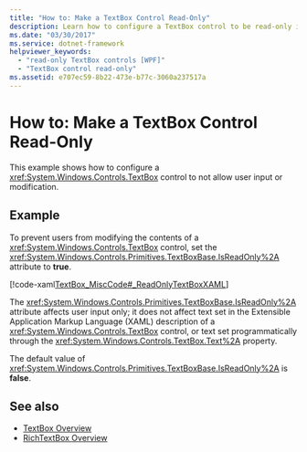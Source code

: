 ```yaml
---
title: "How to: Make a TextBox Control Read-Only"
description: Learn how to configure a TextBox control to be read-only in a Windows Presentation Foundation (WPF) application.
ms.date: "03/30/2017"
ms.service: dotnet-framework
helpviewer_keywords: 
  - "read-only TextBox controls [WPF]"
  - "TextBox control read-only"
ms.assetid: e707ec59-8b22-473e-b77c-3060a237517a
---
```

# How to: Make a TextBox Control Read-Only

This example shows how to configure a <xref:System.Windows.Controls.TextBox> control to not allow user input or modification.

## Example

To prevent users from modifying the contents of a <xref:System.Windows.Controls.TextBox> control, set the <xref:System.Windows.Controls.Primitives.TextBoxBase.IsReadOnly%2A> attribute to **true**.

[!code-xaml[TextBox_MiscCode#_ReadOnlyTextBoxXAML](~/samples/snippets/csharp/VS_Snippets_Wpf/TextBox_MiscCode/CSharp/Window1.xaml#_readonlytextboxxaml)]

The <xref:System.Windows.Controls.Primitives.TextBoxBase.IsReadOnly%2A> attribute affects user input only; it does not affect text set in the Extensible Application Markup Language (XAML) description of a <xref:System.Windows.Controls.TextBox> control, or text set programmatically through the <xref:System.Windows.Controls.TextBox.Text%2A> property.

The default value of <xref:System.Windows.Controls.Primitives.TextBoxBase.IsReadOnly%2A> is **false**.

## See also

- [TextBox Overview](textbox-overview.md)
- [RichTextBox Overview](richtextbox-overview.md)
